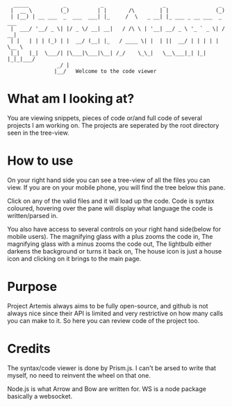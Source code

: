 ```
  _____           _           _                   _                 _     
 |  __ \         (_)         | |       /\        | |               (_)    
 | |__) | __ ___  _  ___  ___| |_     /  \   _ __| |_ ___ _ __ ___  _ ___ 
 |  ___/ '__/ _ \| |/ _ \/ __| __|   / /\ \ | '__| __/ _ \ '_ ` _ \| / __|
 | |   | | | (_) | |  __/ (__| |_   / ____ \| |  | ||  __/ | | | | | \__ \
 |_|   |_|  \___/| |\___|\___|\__| /_/    \_\_|   \__\___|_| |_| |_|_|___/
                _/ |                                                      
               |__/   Welcome to the code viewer
```

# What am I looking at?
You are viewing snippets, pieces of code or/and full code of several projects I am working on.
The projects are seperated by the root directory seen in the tree-view.

# How to use
On your right hand side you can see a tree-view of all the files you can view.
If you are on your mobile phone, you will find the tree below this pane.

Click on any of the valid files and it will load up the code.
Code is syntax coloured, hovering over the pane will display what language the code is written/parsed in.

You also have access to several controls on your right hand side(below for mobile users).
The magnifying glass with a plus zooms the code in,
The magnifying glass with a minus zooms the code out,
The lightbulb either darkens the background or turns it back on,
The house icon is just a house icon and clicking on it brings to the main page.

# Purpose
Project Artemis always aims to be fully open-source, 
and github is not always nice since their API is limited and very restrictive on how many calls you can make to it.
So here you can review code of the project too.

# Credits
The syntax/code viewer is done by Prism.js.
I can't be arsed to write that myself, no need to reinvent the wheel on that one.

Node.js is what Arrow and Bow are written for.
WS is a node package basically a websocket.

